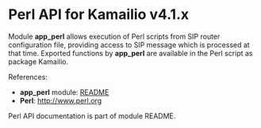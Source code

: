 # Perl API for Kamailio v4.1.x

Module **app_perl** allows execution of Perl scripts from SIP router
configuration file, providing access to SIP message which is processed
at that time. Exported functions by **app_perl** are available in the
Perl script as package Kamailio.

References:

-   **app_perl** module:
    [README](http://kamailio.org/docs/modules/4.1.x/modules/app_perl.html)
-   **Perl**: <http://www.perl.org>

Perl API documentation is part of module README.
